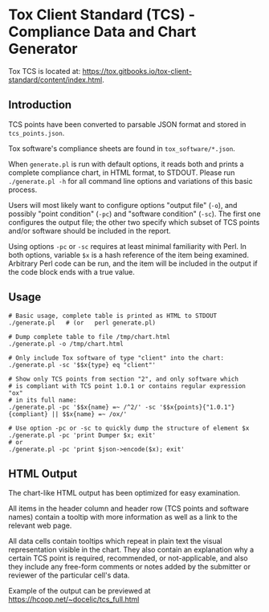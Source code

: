 # Tox Client Standard (TCS) - Compliance Data and Chart Generator

Tox TCS is located at: https://tox.gitbooks.io/tox-client-standard/content/index.html.

## Introduction

TCS points have been converted to parsable JSON format and stored in `tcs_points.json`.

Tox software's compliance sheets are found in `tox_software/*.json`.

When `generate.pl` is run with default options, it reads both and prints a complete compliance chart, in HTML format, to STDOUT.
Please run `./generate.pl -h` for all command line options and variations of this basic process.

Users will most likely want to configure options "output file" (`-o`), and possibly "point condition" (`-pc`) and "software condition" (`-sc`).
The first one configures the output file; the other two specify which subset of TCS points and/or software should be included in the report.

Using options `-pc` or `-sc` requires at least minimal familiarity with Perl. In both options, variable `$x` is a hash reference of the item being examined. Arbitrary Perl code can be run, and the item will be included in the output if the code block ends with a true value.

## Usage

```
# Basic usage, complete table is printed as HTML to STDOUT
./generate.pl   # (or   perl generate.pl)

# Dump complete table to file /tmp/chart.html
./generate.pl -o /tmp/chart.html

# Only include Tox software of type "client" into the chart:
./generate.pl -sc '$$x{type} eq "client"'

# Show only TCS points from section "2", and only software which
# is compliant with TCS point 1.0.1 or contains regular expression "ox"
# in its full name:
./generate.pl -pc '$$x{name} =~ /^2/' -sc '$$x{points}{"1.0.1"}{compliant} || $$x{name} =~ /ox/'

# Use option -pc or -sc to quickly dump the structure of element $x
./generate.pl -pc 'print Dumper $x; exit'
# or
./generate.pl -pc 'print $json->encode($x); exit'
```

## HTML Output

The chart-like HTML output has been optimized for easy examination.

All items in the header column and header row (TCS points and software names) contain a tooltip with more information as well as a link to the relevant web page.

All data cells contain tooltips which repeat in plain text the visual representation visible in the chart. They also contain an explanation why a certain TCS point is required, recommended, or not-applicable, and also they include any free-form comments or notes added by the submitter or reviewer of the particular cell's data.

Example of the output can be previewed at https://hcoop.net/~docelic/tcs_full.html
